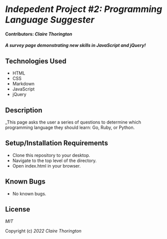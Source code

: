 # _Indepedent Project #2: Programming Language Suggester_

#### Contributors: _**Claire Thorington**_

#### _A survey page demonstrating new skills in JavaScript and jQuery!_


## Technologies Used

* HTML
* CSS
* Markdown
* JavaScript
* jQuery

## Description

_This page asks the user a series of questions to determine which programming language they should learn: Go, Ruby, or Python.

## Setup/Installation Requirements

* Clone this repository to your desktop.
* Navigate to the top level of the directory.
* Open index.html in your browser.

## Known Bugs

* No known bugs.

## License

_MIT_

Copyright (c) _2022_ _Claire Thorington_